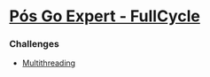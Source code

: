 # [Pós Go Expert - FullCycle](https://goexpert.fullcycle.com.br/pos-goexpert/)

### Challenges

- [Multithreading](https://github.com/felipesdias/go-expert-fullcycle/tree/challenge/multithreading)